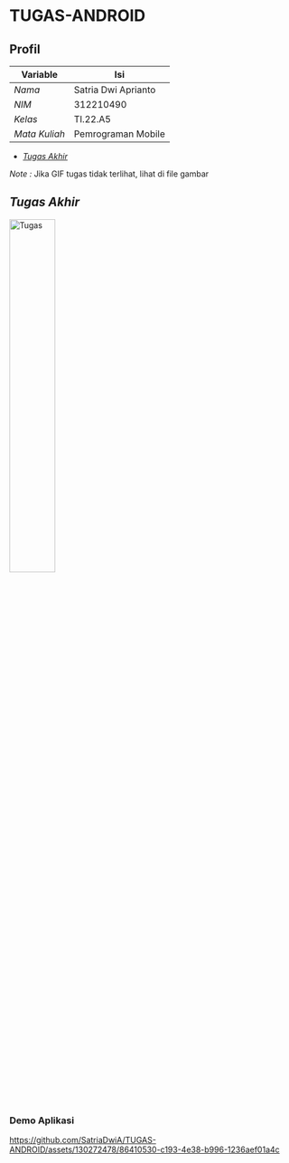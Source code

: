 # TUGAS-ANDROID  
## Profil
| Variable | Isi |
| -------- | --- |
| *Nama* | Satria Dwi Aprianto |
| *NIM* | 312210490 |
| *Kelas* | TI.22.A5 |
| *Mata Kuliah* | Pemrograman Mobile |

- *[Tugas Akhir](#Tugas-Akhir)*

*Note :* Jika GIF tugas tidak terlihat, lihat di file gambar

## *Tugas Akhir*

<img src="" alt="Tugas" style="width: 40%;"/>

### Demo Aplikasi
 
https://github.com/SatriaDwiA/TUGAS-ANDROID/assets/130272478/86410530-c193-4e38-b996-1236aef01a4c


